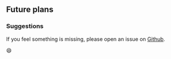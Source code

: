 ## Future plans

### Suggestions

If you feel something is missing, please open an issue on [Github](https://github.com/kseistrup/today/issues).

:smile:
